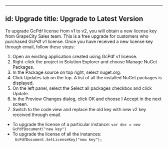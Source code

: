   ---
id: Upgrade
title: Upgrade to Latest Version
---

To upgrade GcPdf license from v1 to v2, you will obtain a new license key from GrapeCity Sales team. This is a free upgrade for customers who purchased GcPdf v1 license. Once you have received a new license key through email, follow these steps:

1. Open an existing application created using GcPdf v1 license.
2. Right-click the project in Solution Explorer and choose Manage NuGet Packages.
3. In the Package source on top right, select nuget.org.
4. Click Updates tab on the top. A list of all the installed NuGet packages is displayed.
5. On the left panel, select the Select all packages checkbox and click Update.
6. In the Preview Changes dialog, click OK and choose I Accept in the next screen.
7. Switch to the code view and replace the old key with new v2 key received through email.
  - To upgrade the license of a particular instance:
    ``` var doc = new GcPdfDocument("new key") ```  
  - To upgrade the license of all the instances:  
    ``` GcPdfDocument.SetLicenseKey("new key");```  
